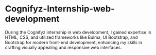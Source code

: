 # Cognifyz-Internship-web-development
During the Cognifyz internship in web development, I gained expertise in HTML, CSS, and utilized frameworks like Bulma, UI Bootstrap, and Bootstrap for modern front-end development, enhancing my skills in crafting visually appealing and responsive web interfaces.

